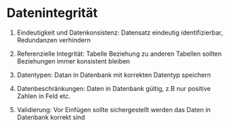 # Datenintegrität

1. Eindeutigkeit und Datenkonsistenz: Datensatz eindeutig identifizierbar, Redundanzen verhindern

2. Referenzielle Integrität: Tabelle Beziehung zu anderen Tabellen sollten Beziehungen immer konsistent bleiben

3. Datentypen: Datan in Datenbank mit korrekten Datentyp speichern 

4. Datenbeschränkungen: Daten in Datenbank gültig, z.B nur positive Zahlen in Feld etc. 

5. Validierung: Vor Einfügen sollte sichergestellt werden das Daten in Datenbank korrekt sind

